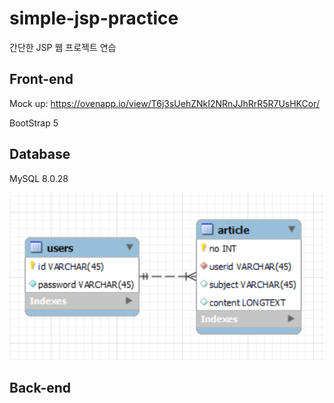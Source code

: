 # simple-jsp-practice
간단한 JSP 웹 프로젝트 연습

## Front-end

Mock up: https://ovenapp.io/view/T6j3sUehZNkI2NRnJJhRrR5R7UsHKCor/

BootStrap 5

## Database

MySQL 8.0.28

![](res/EER_Diagram.png)

## Back-end
